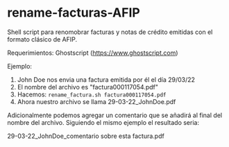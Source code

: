 # rename-facturas-AFIP
Shell script para renomobrar facturas y notas de crédito emitidas con el formato clásico de AFIP.

Requerimientos: Ghostscript (https://www.ghostscript.com)

Ejemplo:
1) John Doe nos envia una factura emitida por él el día 29/03/22
2) El nombre del archivo es "factura000117054.pdf"
3) Hacemos: `rename_factura.sh factura000117054.pdf`
4) Ahora nuestro archivo se llama 29-03-22_JohnDoe.pdf

Adicionalmente podemos agregar un comentario que se añadirá al final del nombre del archivo.
Siguiendo el mismo ejemplo el resultado seria:

29-03-22_JohnDoe_comentario sobre esta factura.pdf

